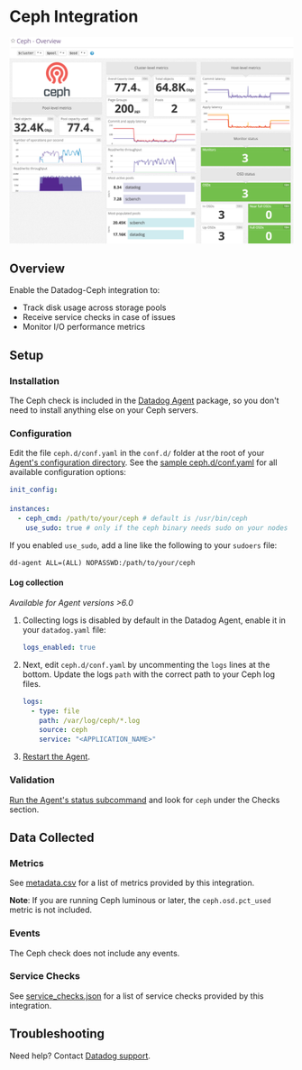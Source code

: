 # Ceph Integration

![Ceph dashboard][1]

## Overview

Enable the Datadog-Ceph integration to:

- Track disk usage across storage pools
- Receive service checks in case of issues
- Monitor I/O performance metrics

## Setup

### Installation

The Ceph check is included in the [Datadog Agent][2] package, so you don't need to install anything else on your Ceph servers.

### Configuration

Edit the file `ceph.d/conf.yaml` in the `conf.d/` folder at the root of your [Agent's configuration directory][3].
See the [sample ceph.d/conf.yaml][4] for all available configuration options:

```yaml
init_config:

instances:
  - ceph_cmd: /path/to/your/ceph # default is /usr/bin/ceph
    use_sudo: true # only if the ceph binary needs sudo on your nodes
```

If you enabled `use_sudo`, add a line like the following to your `sudoers` file:

```text
dd-agent ALL=(ALL) NOPASSWD:/path/to/your/ceph
```

#### Log collection

_Available for Agent versions >6.0_

1. Collecting logs is disabled by default in the Datadog Agent, enable it in your `datadog.yaml` file:

   ```yaml
   logs_enabled: true
   ```

2. Next, edit `ceph.d/conf.yaml` by uncommenting the `logs` lines at the bottom. Update the logs `path` with the correct path to your Ceph log files.

   ```yaml
   logs:
     - type: file
       path: /var/log/ceph/*.log
       source: ceph
       service: "<APPLICATION_NAME>"
   ```

3. [Restart the Agent][5].

### Validation

[Run the Agent's status subcommand][6] and look for `ceph` under the Checks section.

## Data Collected

### Metrics

See [metadata.csv][7] for a list of metrics provided by this integration.

**Note**: If you are running Ceph luminous or later, the `ceph.osd.pct_used` metric is not included.

### Events

The Ceph check does not include any events.

### Service Checks

See [service_checks.json][8] for a list of service checks provided by this integration.

## Troubleshooting

Need help? Contact [Datadog support][9].

[1]: https://raw.githubusercontent.com/DataDog/integrations-core/master/ceph/images/ceph_dashboard.png
[2]: https://app.datadoghq.com/account/settings/agent/latest
[3]: https://docs.datadoghq.com/agent/guide/agent-configuration-files/#agent-configuration-directory
[4]: https://github.com/DataDog/integrations-core/blob/master/ceph/datadog_checks/ceph/data/conf.yaml.example
[5]: https://docs.datadoghq.com/agent/guide/agent-commands/#start-stop-and-restart-the-agent
[6]: https://docs.datadoghq.com/agent/guide/agent-commands/#agent-status-and-information
[7]: https://github.com/DataDog/integrations-core/blob/master/ceph/metadata.csv
[8]: https://github.com/DataDog/integrations-core/blob/master/ceph/assets/service_checks.json
[9]: https://docs.datadoghq.com/help/
[10]: https://www.datadoghq.com/blog/monitor-ceph-datadog
